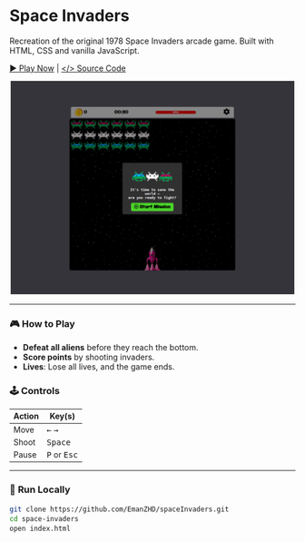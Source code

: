 # Space Invaders

Recreation of the original 1978 Space Invaders arcade game.
Built with HTML, CSS and vanilla JavaScript.

[▶ Play Now](https://emanzhd.github.io/spaceInvaders/)  |  [</> Source Code](https://github.com/EmanZHD/spaceInvaders)

<div align="center">
    <a href="https://emanzhd.github.io/spaceInvaders/">
        <img src="./assets/img/pic.png" height="" width="500px"/>
    </a>
</div>

---

### 🎮 **How to Play**  
- **Defeat all aliens** before they reach the bottom.  
- **Score points** by shooting invaders.  
- **Lives**: Lose all lives, and the game ends.  

### 🕹️ **Controls**  
| Action    | Key(s)                     |  
|-----------|----------------------------|  
| Move      | <kbd>←</kbd> <kbd>→</kbd>  |  
| Shoot     | <kbd>Space</kbd>           |  
| Pause     | <kbd>P</kbd> or <kbd>Esc</kbd> |  

---

### 🚀 **Run Locally**  
```bash  
git clone https://github.com/EmanZHD/spaceInvaders.git  
cd space-invaders  
open index.html  